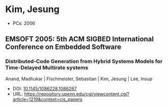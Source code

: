 # Kim, Jesung

* PCs: 2006

## EMSOFT 2005: 5th ACM SIGBED International Conference on Embedded Software

### Distributed-Code Generation from Hybrid Systems Models for Time-Delayed Multirate systems
Anand, Madhukar | Fischmeister, Sebastian | Kim, Jesung | Lee, Insup
* DOI: [10.1145/1086228.1086267](https://doi.org/10.1145/1086228.1086267)
* URL: <https://repository.upenn.edu/cgi/viewcontent.cgi?article=1219&context=cis_papers>


